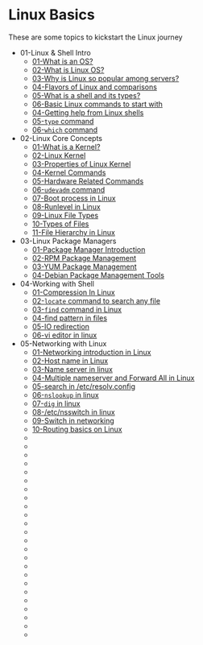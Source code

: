 # Linux Basics

These are some topics to kickstart the Linux journey

* 01-Linux & Shell Intro
    * [01-What is an OS?](https://www.geeksforgeeks.org/what-is-an-operating-system/)
    * [02-What is Linux OS?](https://www.linux.com/what-is-linux/)
    * [03-Why is Linux so popular among servers?](https://www.tecmint.com/why-linux-is-better-than-windows-for-servers/)
    * [04-Flavors of Linux and comparisons](https://www.javatpoint.com/linux-distributions)
    * [05-What is a shell and its types?](https://www.tutorialspoint.com/unix/unix-what-is-shell.htm)
    * [06-Basic Linux commands to start with](https://www.digitalocean.com/community/tutorials/linux-commands)
    * [04-Getting help from Linux shells](https://vitux.com/get-help-on-linux-shell/)
    * [05-`type` command](https://www.geeksforgeeks.org/type-command-in-linux-with-examples/)
    * [06-`which` command](https://www.geeksforgeeks.org/which-command-in-linux-with-examples/)
* 02-Linux Core Concepts
    * [01-What is a Kernel?](https://www.geeksforgeeks.org/kernel-in-operating-system/)
    * [02-Linux Kernel](https://www.geeksforgeeks.org/the-linux-kernel/)
    * [03-Properties of Linux Kernel](https://www.educative.io/answers/what-is-linux-kernel)
    * [04-Kernel Commands](https://wiki.linuxquestions.org/wiki/Kernel_commands)
    * [05-Hardware Related Commands](https://medium.com/technology-hits/basic-linux-commands-to-check-hardware-and-system-information-62a4436d40db)
    * [06-`udevadm` command](https://manpages.ubuntu.com/manpages/focal/man8/udevadm.8.html)
    * [07-Boot process in Linux](https://www.freecodecamp.org/news/the-linux-booting-process-6-steps-described-in-detail/)
    * [08-Runlevel in Linux](https://www.geeksforgeeks.org/run-levels-linux/)
    * [09-Linux File Types](https://www.javatpoint.com/linux-files)
    * [10-Types of Files](https://www.geeksforgeeks.org/how-to-find-out-file-types-in-linux/)
    * [11-File Hierarchy in Linux](https://www.geeksforgeeks.org/linux-file-hierarchy-structure/)
* 03-Linux Package Managers
    * [01-Package Manager Introduction](https://www.tecmint.com/linux-package-managers/)
    * [02-RPM Package Management](https://www.javatpoint.com/rpm-command-in-linux)
    * [03-YUM Package Management](https://blog.packagecloud.io/what-is-yum-package-manager/)
    * [04-Debian Package Management Tools](https://www.debian.org/doc/manuals/debian-faq/pkgtools.en.html)
* 04-Working with Shell
    * [01-Compression In Linux](https://linuxhint.com/linux_file_compression/)
    * [02-`locate` command to search any file](https://www.geeksforgeeks.org/locate-command-in-linux-with-examples/)
    * [03-`find` command in Linux](https://www.linuxfoundation.org/blog/blog/classic-sysadmin-how-to-search-for-files-from-the-linux-command-line)
    * [04-find pattern in files](https://swcarpentry.github.io/shell-novice/07-find/index.html)
    * [05-IO redirection](https://www.javatpoint.com/linux-input-output-redirection)
    * [06-vi editor in linux](https://www.javatpoint.com/vi-editor)
* 05-Networking with Linux
    * [01-Networking introduction in Linux](https://www.freecodecamp.org/news/linux-networking-commands-for-beginners/)
    * [02-Host name in Linux](https://www.baeldung.com/linux/mapping-hostnames-ports)
    * [03-Name server in linux](https://www.layerstack.com/resources/tutorials/Configuring-DNS-NameServer-on-Linux-Cloud-Servers)
    * [04-Multiple nameserver and Forward All in Linux ]()
    * [05-search in /etc/resolv.config](https://superuser.com/questions/570082/in-etc-resolv-conf-what-exactly-does-the-search-configuration-option-do)
    * [06-`nslookup` in linux](https://www.geeksforgeeks.org/nslookup-command-in-linux-with-examples/)
    * [07-`dig` in linux](https://www.geeksforgeeks.org/nslookup-command-in-linux-with-examples/)
    * [08-/etc/nsswitch in linux](https://docs.oracle.com/en/operating-systems/oracle-linux/6/admin/about-etc-nsswitch.html#:~:text=conf%20File-,The%20%2Fetc%2Fnsswitch.,the%20name%20of%20the%20database.)
    * [09-Switch in networking](https://www.cloudflare.com/learning/network-layer/what-is-a-network-switch/)
    * [10-Routing basics on Linux](https://opensource.com/business/16/8/introduction-linux-network-routing)
    * []()
    * []()
    * []()
    * []()
    * []()
    * []()
    * []()
    * []()
    * []()
    * []()
    * []()
    * []()
    * []()
    * []()
    * []()
    * []()
    * []()
    * []()
    * []()
    * []()
    * []()
    * []()
    * []()
    * []()
    